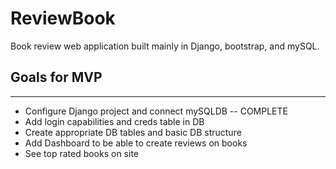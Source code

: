 # ReviewBook
Book review web application built mainly in Django, bootstrap, and mySQL.

## Goals for MVP
--------
  * Configure Django project and connect mySQLDB -- COMPLETE
  * Add login capabilities and creds table in DB
  * Create appropriate DB tables and basic DB structure
  * Add Dashboard to be able to create reviews on books
  * See top rated books on site

